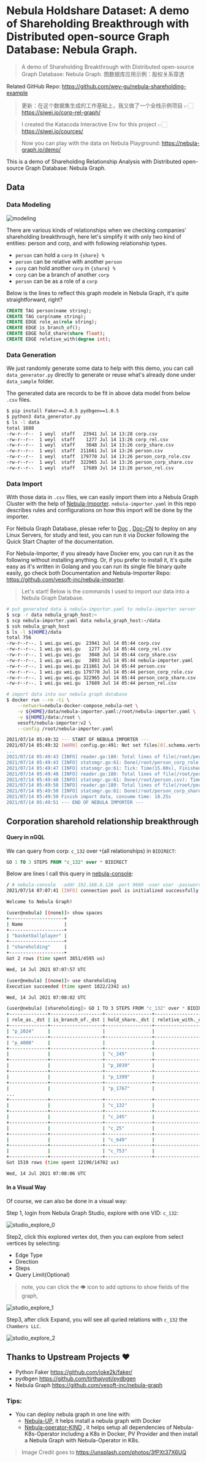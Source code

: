# Nebula Holdshare Dataset: A demo of Shareholding Breakthrough with Distributed open-source Graph Database: Nebula Graph.




> A demo of Shareholding Breakthrough with Distributed open-source Graph Database: Nebula Graph. 图数据库应用示例：股权关系穿透

<!--more-->

Related GitHub Repo: https://github.com/wey-gu/nebula-shareholding-example

> 更新：在这个数据集生成的工作基础上，我又做了一个全栈示例项目 👉🏻 https://siwei.io/corp-rel-graph/

> I created the Katacoda Interactive Env for this project 👉🏻 https://siwei.io/cources/ 

> Now you can play with the data on Nebula Playground: https://nebula-graph.io/demo/



This is a demo of Shareholding Relationship Analysis with Distributed open-source Graph Database: Nebula Graph.

## Data

### Data Modeling

![modeling](modeling.webp)

There are various kinds of relationships when we checking companies' shareholding breakthrough, here let's simplify it with only two kind of entities: person and corp, and with following relationship types.

- `person` can hold a `corp` in `{share} %`
- `person` can be relative with another `person`
- `corp` can hold another `corp` in `{share} %`
- `corp` can be a branch of another `corp`
- `person` can be as a role of a `corp`

Below is the lines to reflect this graph modele in Nebula Graph, it's quite straightforward, right?

```sql
CREATE TAG person(name string);
CREATE TAG corp(name string);
CREATE EDGE role_as(role string);
CREATE EDGE is_branch_of();
CREATE EDGE hold_share(share float);
CREATE EDGE reletive_with(degree int);
```

### Data Generation

We just randomly generate some data to help with this demo, you can call `data_generator.py` directly to generate or reuse what's already done under `data_sample` folder.

The generated data are records to be fit in above data model from below `.csv` files.

```bash
$ pip install Faker==2.0.5 pydbgen==1.0.5
$ python3 data_generator.py
$ ls -l data
total 1688
-rw-r--r--  1 weyl  staff   23941 Jul 14 13:28 corp.csv
-rw-r--r--  1 weyl  staff    1277 Jul 14 13:26 corp_rel.csv
-rw-r--r--  1 weyl  staff    3048 Jul 14 13:26 corp_share.csv
-rw-r--r--  1 weyl  staff  211661 Jul 14 13:26 person.csv
-rw-r--r--  1 weyl  staff  179770 Jul 14 13:26 person_corp_role.csv
-rw-r--r--  1 weyl  staff  322965 Jul 14 13:26 person_corp_share.csv
-rw-r--r--  1 weyl  staff   17689 Jul 14 13:26 person_rel.csv
```

### Data Import

With those data in `.csv` files, we can easily import them into a Nebula Graph Cluster with the help of [Nebula-Importer](https://github.com/vesoft-inc/nebula-importer). `nebula-importer.yaml` in this repo describes rules and configurations on how this import will be done by the importer.

For Nebula Graph Database, plesae refer to [Doc](https://docs.nebula-graph.io/) , [Doc-CN](https://docs.nebula-graph.com.cn/) to deploy on any Linux Servers, for study and test, you can run it via Docker following the Quick Start Chapter of the documentation.

For Nebula-Importer, if you already have Docker env, you can run it as the following without installing anything. Or, if you prefer to install it, it's quite easy as it's written in Golang and you can run its single file binary quite easily, go check both Documentation and Nebula-Importer Repo: https://github.com/vesoft-inc/nebula-importer.

> Let's start! Below is the commands I used to import our data into a Nebula Graph Database.

```bash
# put generated data & nebula-importor.yaml to nebula-importer server
$ scp -r data nebula_graph_host:~
$ scp nebula-importer.yaml data nebula_graph_host:~/data
$ ssh nebula_graph_host
$ ls -l ${HOME}/data
total 756
-rw-r--r--. 1 wei.gu wei.gu  23941 Jul 14 05:44 corp.csv
-rw-r--r--. 1 wei.gu wei.gu   1277 Jul 14 05:44 corp_rel.csv
-rw-r--r--. 1 wei.gu wei.gu   3048 Jul 14 05:44 corp_share.csv
-rw-r--r--. 1 wei.gu wei.gu   3893 Jul 14 05:44 nebula-importer.yaml
-rw-r--r--. 1 wei.gu wei.gu 211661 Jul 14 05:44 person.csv
-rw-r--r--. 1 wei.gu wei.gu 179770 Jul 14 05:44 person_corp_role.csv
-rw-r--r--. 1 wei.gu wei.gu 322965 Jul 14 05:44 person_corp_share.csv
-rw-r--r--. 1 wei.gu wei.gu  17689 Jul 14 05:44 person_rel.csv

# import data into our nebula graph database
$ docker run --rm -ti \
    --network=nebula-docker-compose_nebula-net \
    -v ${HOME}/data/nebula-importer.yaml:/root/nebula-importer.yaml \
    -v ${HOME}/data:/root \
    vesoft/nebula-importer:v2 \
    --config /root/nebula-importer.yaml

2021/07/14 05:49:32 --- START OF NEBULA IMPORTER ---
2021/07/14 05:49:32 [WARN] config.go:491: Not set files[0].schema.vertex.vid.Type, reset to default value `string'
...
2021/07/14 05:49:43 [INFO] reader.go:180: Total lines of file(/root/person_corp_role.csv) is: 5000, error lines: 1287
2021/07/14 05:49:43 [INFO] statsmgr.go:61: Done(/root/person_corp_role.csv): Time(11.39s), Finished(12523), Failed(0), Latency AVG(1514us), Batches Req AVG(1824us), Rows AVG(1099.43/s)
2021/07/14 05:49:47 [INFO] statsmgr.go:61: Tick: Time(15.00s), Finished(25807), Failed(0), Latency AVG(1500us), Batches Req AVG(1805us), Rows AVG(1720.46/s)
2021/07/14 05:49:48 [INFO] reader.go:180: Total lines of file(/root/person.csv) is: 10000, error lines: 0
2021/07/14 05:49:48 [INFO] statsmgr.go:61: Done(/root/person.csv): Time(16.10s), Finished(29731), Failed(0), Latency AVG(1505us), Batches Req AVG(1810us), Rows AVG(1847.17/s)
2021/07/14 05:49:50 [INFO] reader.go:180: Total lines of file(/root/person_corp_share.csv) is: 20000, error lines: 0
2021/07/14 05:49:50 [INFO] statsmgr.go:61: Done(/root/person_corp_share.csv): Time(17.74s), Finished(36013), Failed(0), Latency AVG(1531us), Batches Req AVG(1844us), Rows AVG(2030.29/s)
2021/07/14 05:49:50 Finish import data, consume time: 18.25s
2021/07/14 05:49:51 --- END OF NEBULA IMPORTER ---
```



## Corporation sharehold relationship breakthrough

#### Query in nGQL

We can query from corp: `c_132` over `*`(all relationships) in `BIDIRECT`:

```sql
GO 1 TO 3 STEPS FROM "c_132" over * BIDIRECT
```

Below are lines I call this query in [nebula-console](https://github.com/vesoft-inc/nebula-console):

```bash
/ # nebula-console  -addr 192.168.8.128 -port 9669 -user user -password password
2021/07/14 07:07:41 [INFO] connection pool is initialized successfully

Welcome to Nebula Graph!

(user@nebula) [(none)]> show spaces
+--------------------+
| Name               |
+--------------------+
| "basketballplayer" |
+--------------------+
| "shareholding"     |
+--------------------+
Got 2 rows (time spent 3851/4595 us)

Wed, 14 Jul 2021 07:07:57 UTC

(user@nebula) [(none)]> use shareholding
Execution succeeded (time spent 1822/2342 us)

Wed, 14 Jul 2021 07:08:02 UTC

(user@nebula) [shareholding]> GO 1 TO 3 STEPS FROM "c_132" over * BIDIRECT
+--------------+-------------------+-----------------+--------------------+
| role_as._dst | is_branch_of._dst | hold_share._dst | reletive_with._dst |
+--------------+-------------------+-----------------+--------------------+
| "p_2024"     |                   |                 |                    |
+--------------+-------------------+-----------------+--------------------+
| "p_4000"     |                   |                 |                    |
+--------------+-------------------+-----------------+--------------------+
|              |                   | "c_245"         |                    |
+--------------+-------------------+-----------------+--------------------+
|              |                   | "p_1039"        |                    |
+--------------+-------------------+-----------------+--------------------+
|              |                   | "p_1399"        |                    |
+--------------+-------------------+-----------------+--------------------+
|              |                   | "p_1767"        |                    |
...
+--------------+-------------------+-----------------+--------------------+
|              |                   | "c_132"         |                    |
+--------------+-------------------+-----------------+--------------------+
|              |                   | "c_245"         |                    |
+--------------+-------------------+-----------------+--------------------+
|              |                   | "c_25"          |                    |
+--------------+-------------------+-----------------+--------------------+
|              |                   | "c_649"         |                    |
+--------------+-------------------+-----------------+--------------------+
|              |                   | "c_753"         |                    |
+--------------+-------------------+-----------------+--------------------+
Got 1519 rows (time spent 12190/14702 us)

Wed, 14 Jul 2021 07:08:06 UTC

```



#### In a Visual Way

Of course, we can also be done in a visual way:

Step 1, login from Nebula Graph Studio, explore with one VID: `c_132`:

![studio_explore_0](studio_explore_0.webp)

Step2, click this explored vertex dot, then you can explore from select vertices by selecting:

- Edge Type
- Direction
- Steps
- Query Limit(Optional)

> note, you can click the 👁️ icon to add options to show fields of the graph,

![studio_explore_1](studio_explore_1.webp)

Step3, after click Expand, you will see all quried relations with `c_132` the `Chambers LLC`.

![studio_explore_2](studio_explore_2.webp)

## Thanks to Upstream Projects ❤️

- Python Faker https://github.com/joke2k/faker/
- pydbgen https://github.com/tirthajyoti/pydbgen
- Nebula Graph https://github.com/vesoft-inc/nebula-graph



### Tips:

- You can deploy nebula graph in one line with:
  - [Nebula-UP](https://siwei.io/nebula-up/), it helps install a nebula graph with Docker
  - [Nebula-operator-KIND](https://siwei.io/nebula-operator-kind/) , it helps setup all dependencies of Nebula-K8s-Operator including a K8s in Docker, PV Provider and then install a Nebula Graph with Nebula-Operator in K8s.



> Image Credit goes to https://unsplash.com/photos/3fPXt37X6UQ

